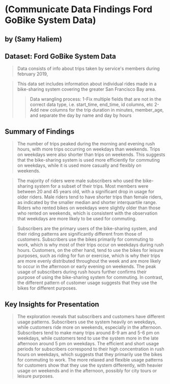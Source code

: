 # (Communicate Data Findings Ford GoBike System Data)
## by (Samy Haliem)


## Dataset: Ford GoBike System Data

> Data consists of info about trips taken by service's members during february 2019,

> This data set includes information about individual rides made in a bike-sharing system covering the greater San Francisco Bay area.
>> Data wrangling process:
1-Fix multiple fields that are not in the correct data type, i.e. start_time, end_time, id columns, etc
2-Add new columns for the trip duration in minutes, member_age, and separate the day by name and day by hours

## Summary of Findings

> The number of trips peaked during the morning and evening rush hours, with more trips occurring on weekdays than weekends. Trips on weekdays were also shorter than trips on weekends. This suggests that the bike-sharing system is used more efficiently for commuting on weekdays, while it is used more casually and flexibly on weekends.


> The majority of riders were male subscribers who used the bike-sharing system for a subset of their trips. Most members were between 20 and 45 years old, with a significant drop in usage for older riders. Male riders tend to have shorter trips than female riders, as indicated by the smaller median and shorter interquartile range. Riders who rented bikes on weekdays were slightly older than those who rented on weekends, which is consistent with the observation that weekdays are more likely to be used for commuting.

> Subscribers are the primary users of the bike-sharing system, and their riding patterns are significantly different from those of customers. Subscribers use the bikes primarily for commuting to work, which is why most of their trips occur on weekdays during rush hours. Customers, on the other hand, tend to use the bikes for leisure purposes, such as riding for fun or exercise, which is why their trips are more evenly distributed throughout the week and are more likely to occur in the afternoon or early evening on weekends. The peak usage of subscribers during rush hours further confirms their purpose of using the bike-sharing system for commuting. In contrast, the different pattern of customer usage suggests that they use the bikes for different purposes.

## Key Insights for Presentation

> The exploration reveals that subscribers and customers have different usage patterns. Subscribers use the system heavily on weekdays, while customers ride more on weekends, especially in the afternoon. Subscribers tend to make many trips around 8-9 am and 5-6 pm on weekdays, while customers tend to use the system more in the late afternoon around 5 pm on weekdays. The efficient and short usage periods for subscribers correspond to their high concentration in rush hours on weekdays, which suggests that they primarily use the bikes for commuting to work. The more relaxed and flexible usage patterns for customers show that they use the system differently, with heavier usage on weekends and in the afternoon, possibly for city tours or leisure purposes.
